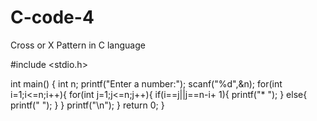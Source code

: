 # C-code-4
Cross or X Pattern in C language

#include <stdio.h>

int main()
{
    int n;
    printf("Enter a number:");
    scanf("%d",&n);
    for(int i=1;i<=n;i++){
        for(int j=1;j<=n;j++){
            if(i==j||j==n-i+ 1){
                printf("* ");
            }
            else{
                printf("  ");
            }
        }
         printf("\n");
    }
    return 0;
}
